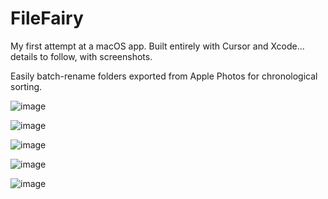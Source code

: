 # FileFairy

My first attempt at a macOS app. Built entirely with Cursor and Xcode... details to follow, with screenshots.

Easily batch-rename folders exported from Apple Photos for chronological sorting.

![image](https://github.com/marchoag/FileFairy/Screenshots/Screenshot%2001.png)

![image](https://github.com/marchoag/FileFairy/Screenshots/Screenshot%2002.png)

![image](https://github.com/marchoag/FileFairy/Screenshots/Screenshot%2003.png)

![image](https://github.com/marchoag/FileFairy/Screenshots/Screenshot%2004.png)

![image](https://github.com/marchoag/FileFairy/Screenshots/Screenshot%2005.png)
